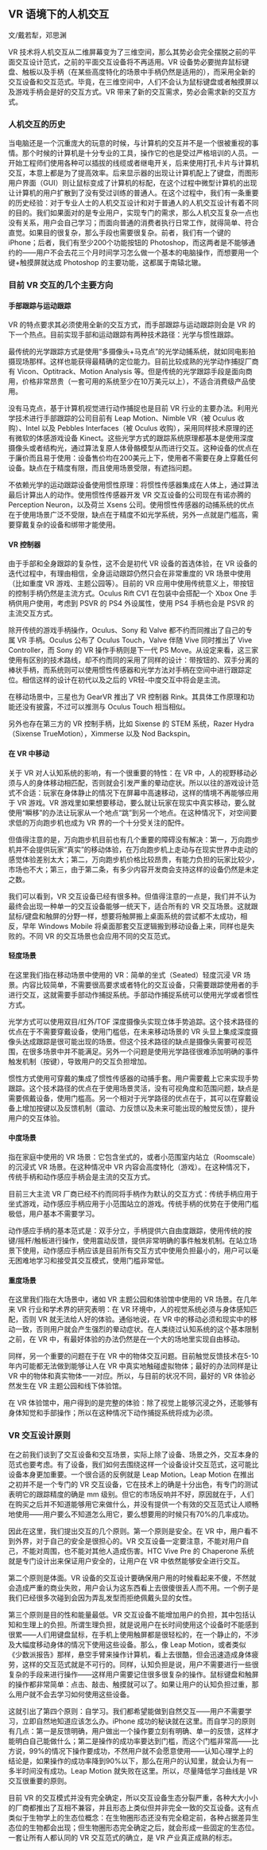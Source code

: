 ## VR 语境下的人机交互



文/戴若犁，邓思渊

VR 技术将人机交互从二维屏幕变为了三维空间，那么其势必会完全摆脱之前的平面交互设计范式，之前的平面交互设备将不再适用。VR 设备势必要抛弃鼠标键盘、触板以及手柄（在某些高度特化的场景中手柄仍然是适用的），而采用全新的交互设备和交互范式。毕竟，在三维空间中，人们不会认为鼠标键盘或者触摸屏以及游戏手柄会是好的交互方式。VR 带来了新的交互需求，势必会需求新的交互方式。

### 人机交互的历史

当电脑还是一个沉重庞大的玩意的时候，与计算机的交互并不是一个很被重视的事情。那个时候的计算机是十分专业的工具，操作它的也是受过严格培训的人员。一开始工程师们使用各种可以插拔的线缆或者继电开关，后来使用打孔卡片与计算机交互，本意上都是为了提高效率。后来显示器的出现让计算机配上了键盘，而图形用户界面（GUI）则让鼠标变成了计算机的标配，在这个过程中微型计算机的出现让计算机的用户扩散到了没有受过训练的普通人。在这个过程中，我们有一条重要的历史经验：对于专业人士的人机交互设计和对于普通人的人机交互设计有着不同的目的。我们如果面对的是专业用户，实现专门的需求，那么人机交互复杂一点也没有关系，用户会自己学习；而面向普通的消费者执行日常工作，就得简单、符合直觉。如果目的很复杂，那么手段也需要很复杂。前者，我们有一个键的 iPhone；后者，我们有至少200个功能按钮的 Photoshop，而这两者是不能够通约的——用户不会去花三个月时间学习怎么做一个基本的电脑操作，而想要用一个键+触摸屏就达成 Photoshop 的主要功能，这都属于南辕北辙。

### 目前 VR 交互的几个主要方向

#### 手部跟踪与运动跟踪
VR 的特点要求其必须使用全新的交互方式，而手部跟踪与运动跟踪则会是 VR 的下一个热点。目前实现手部和运动跟踪有两种技术路径：光学与惯性跟踪。

最传统的光学跟踪方式是使用“多摄像头+马克点”的光学动捕系统，就如同电影拍摄现场那样。这样也能获得最精确的定位能力。目前比较成熟的光学动作捕捉厂商有 Vicon、Optitrack、Motion Analysis 等。但是传统的光学跟踪手段是面向商用，价格非常昂贵（一套可用的系统至少在10万美元以上），不适合消费级产品使用。

没有马克点，基于计算机视觉进行动作捕捉也是目前 VR 行业的主要办法。利用光学技术进行手部跟踪的公司目前有 Leap Motion、Nimble VR（被 Oculus 收购）、Intel 以及 Pebbles Interfaces（被 Oculus 收购），采用同样技术原理的还有微软的体感游戏设备 Kinect。这些光学方式的跟踪系统原理都基本是使用深度摄像头或者结构光，通过算法复原人体骨骼模型从而进行交互。这种设备的优点在于廉价而且易于使用：设备售价均在200美元上下，使用者不需要在身上穿戴任何设备。缺点在于精度有限，而且使用场景受限，有遮挡问题。

不依赖光学的运动跟踪设备使用惯性原理：将惯性传感器集成在人体上，通过算法最后计算出人的动作。使用惯性传感器开发 VR 交互设备的公司现在有诺亦腾的 Perception Neuron，以及荷兰 Xsens 公司。使用惯性传感器的动捕系统的优点在于使用场景广泛不受限，缺点在于精度不如光学系统，另外一点就是门槛高，需要穿戴复杂的设备和绑带才能使用。

#### VR 控制器
由于手部和全身跟踪的复杂性，这不会是初代 VR 设备的首选体验，在 VR 设备的迭代过程中，有理由相信，全身运动跟踪仍然只会在非常重度的 VR 场景中使用（比如重度 VR 游戏、主题公园等）。目前的 VR 应用中使用传统意义上，带按钮的控制手柄仍然是主流方式。Oculus Rift CV1 在包装中会搭配一个 Xbox One 手柄供用户使用，考虑到 PSVR 的 PS4 外设属性，使用 PS4 手柄也会是 PSVR 的主流交互方式。

除开传统的游戏手柄操作，Oculus、Sony 和 Valve 都不约而同推出了自己的专属 VR 手柄。Oculus 公布了 Oculus Touch，Valve 伴随 Vive 同时推出了 Vive Controller，而 Sony 的 VR 操作手柄则是下一代 PS Move。从设定来看，这三家使用有区别的技术路线，却不约而同的采用了同样的设计：带按钮的、双手分离的棒状手柄，而系统则可以使用惯性传感器和光学方法对手柄在空间中进行跟踪定位。相信这样的设计在初代以及之后的 VR轻-中度交互中将会是主流。

在移动场景中，三星也为 GearVR 推出了 VR 控制器 Rink。其具体工作原理和功能还没有披露，不过可以推测与 Oculus Touch 相当相似。

另外也存在第三方的 VR 控制手柄，比如 Sixense 的 STEM 系统，Razer Hydra（Sixense TrueMotion），Ximmerse 以及 Nod Backspin。

#### 在 VR 中移动
关于 VR 对人认知系统的影响，有一个很重要的特性：在 VR 中，人的视野移动必须与人的身体移动相匹配，否则就会引发严重的晕动症状。所以以往的游戏设计范式不合适：玩家在身体静止的情况下在屏幕中高速移动，这样的情境不再能够应用于 VR 游戏。VR 游戏里如果想要移动，要么就让玩家在现实中真实移动，要么就使用“瞬移”的办法让玩家从一个地点“跳”到另一个地点。在这种情况下，对空间要求低的万向跑步机也成为 VR 界的一个十分受关注的配件。

但值得注意的是，万向跑步机目前也有几个重要的障碍没有解决：第一，万向跑步机并不会提供玩家“真实”的移动体验，在万向跑步机上走动与在现实世界中走动的感觉体验差别太大；第二，万向跑步机价格比较昂贵，有能力负担的玩家比较少，市场也不大；第三，由于第二条，有多少内容开发商会支持这样的设备仍然是未定之数。

我们可以看到，VR 交互设备已经有很多种。但值得注意的一点是，我们并不认为最终会出现一种单一的交互设备能够一统天下，适合所有的 VR 交互场景。这就跟鼠标/键盘和触屏的分野一样，想要将触屏搬上桌面系统的尝试都不太成功，相反，早年 Windows Mobile 将桌面那套交互逻辑搬到移动设备上来，同样也是失败的。不同 VR 的交互场景也会应用不同的交互范式。

#### 轻度场景
在这里我们指在移动场景中使用的 VR：简单的坐式（Seated）轻度沉浸 VR 场景。内容比较简单，不需要很高要求或者特化的交互设备，只需要跟踪使用者的手进行交互，这就需要手部动作捕捉系统。手部动作捕捉系统可以使用光学或者惯性方式。

光学方式可以使用双目/红外/TOF 深度摄像头实现立体手势追踪。这个技术路径的优点在于不需要穿戴设备，使用门槛低，在未来移动场景的 VR 头显上集成深度摄像头达成跟踪是很可能出现的场景。但这个技术路径的缺点是摄像头需要可视范围，在很多场景中并不能满足。另外一个问题是使用光学路径很难添加明确的事件触发机制（按键），导致用户的交互负担增加。

惯性方式使用可穿戴的集成了惯性传感器的动捕手套。用户需要戴上它来实现手势跟踪。这个技术路径的优点在于使用场景灵活，没有可视角度和范围问题，缺点是需要佩戴设备，使用门槛高。另一个相对于光学路径的优点在于，其可以在穿戴设备上增加按键以及反馈机制（震动、力反馈以及未来可能出现的触觉反馈），提升用户的交互体验。

#### 中度场景
指在家庭中使用的 VR 场景：它包含坐式的，或者小范围室内站立（Roomscale）的沉浸式 VR 场景。在这种情况中 VR 内容会高度特化（游戏）。在这种情况下，传统手柄和动作感应手柄会是主流的交互方式。

目前三大主流 VR 厂商已经不约而同将手柄作为默认的交互方式：传统手柄应用于坐式游戏，动作感应手柄应用于小范围站立的游戏。传统手柄的优势在于使用门槛极低，用户基本不需要学习。

动作感应手柄的基本范式是：双手分立，手柄提供六自由度跟踪，使用传统的按键/摇杆/触板进行操作，使用震动反馈，提供非常明确的事件触发机制。在站立场景下使用，动作感应手柄应该是目前所有交互方式中使用负担最小的，用户可以毫无困难地学习和接受其交互模式，使用门槛非常低。

#### 重度场景
在这里我们指在大场景中，诸如 VR 主题公园和体验馆中使用的 VR 场景。在几年来 VR 行业和学术界的研究表明：在 VR 环境中，人的视觉系统必须与身体感知匹配，否则 VR 就无法给人好的体验。通俗地说，在 VR 中的移动必须和现实中的移动一致，否则用户就会产生强烈的晕动症状。在人类绕过认知系统的这个基本限制之前，在 VR 中，有最好体验的办法仍然是在一个大的场地里实现自由移动。

同样，另一个重要的问题在于在 VR 中的物体交互问题。目前触觉反馈技术在5-10年内可能都无法做到能够让人在 VR 中真实地触碰虚拟物体；最好的办法同样是让 VR 中的物体和真实物体一一对应。所以，与目前的状况不同，最好的 VR 体验必然发生在 VR 主题公园和线下体验馆。

在 VR 体验馆中，用户得到的是完整的体验：除了视觉上能够沉浸之外，还能够有身体知觉和手部操作；所以在这种情况下动作捕捉系统将成为必须。

### VR 交互设计原则

在之前我们谈到了交互设备和交互场景，实际上除了设备、场景之外，交互本身的范式也要考虑。有了设备，我们如何去围绕这样一个设备设计交互范式，这可能比设备本身更加重要。一个很合适的反例就是 Leap Motion。Leap Motion 在推出之初并不是一个专门的 VR 交互设备，它在技术上的确是十分出色，有专门的测试表明它的跟踪精度的确是 mm 级别。但它的市场反响并不好，原因就在于，人们在购买之后并不知道能够用它来做什么，并没有提供一个有效的交互范式让人顺畅地使用——用户要么不知道怎么用它，要么想要用的时候只有70%的几率成功。

因此在这里，我们提出交互的几个原则。第一个原则是安全。在 VR 中，用户看不到外界，对于自己的安全是很担心的。VR 交互设备一定要注意，不能对用户自己，不能对周围，也不能对其他人造成伤害。HTC Vive Pre 的 Chaperone 系统就是专门设计出来保证用户安全的，让用户在 VR 中依然能够安全进行交互。

第二个原则是体面。VR 设备的交互设计要确保用户用的时候看起来不傻，不然就会造成严重的商业失败，用户会认为这东西看上去很傻很丢人而不用。一个例子是我们已经很多次碰到会因为弄乱发型而拒绝佩戴头显的女性。

第三个原则是目的性和能量最低。VR 交互设备不能增加用户的负担，其中包括认知和生理上的负担。所谓生理负担，就是说用户在长时间使用这个设备时不能感到很累——人们用键盘鼠标，在手机上使用触屏都是很轻松的，在一个静止的，不涉及大幅度移动身体的情况下使用这些设备。那么，像 Leap Motion，或者类似《少数派报告》那样，悬空手臂来操作计算机，看上去很酷，但会迅速造成身体疲劳，这样的交互范式就是不可行的。同样，认知负担是说，用户不需要进行一些很复杂的手段来进行操作——这样用户需要记住很多很复杂的操作。鼠标键盘和触屏的操作都非常简单：点击、敲击、触摸就可以了。如果让用户的认知负担过重，那么用户就不会去学习如何使用这些设备。

这就引出了第四个原则：自学习。我们都希望能做到自然交互——用户不需要学习，立即自然地知道应该怎么办。iPhone 成功的秘诀就在这里。而自学习的原则有几点：第一是反馈明确，用户做出一个操作要立刻有明确、单一的反馈，这样才能明白自己能做什么；第二是操作的成功率要达到门槛，而这个门槛非常高——比方说，99%的情况下操作要成功，不然用户就不会愿意使用——认知心理学上的结论是，如果操作的成功率降到90%以下，那么在用户的认知里，就会认为有一多半时间没有成功。Leap Motion 就失败在这里。所以，尽量降低学习曲线是 VR 交互很重要的原则。

目前 VR 的交互模式并没有完全确定，所以交互设备生态分裂严重，各种大大小小的厂商都推出了互相不兼容，并且形态上类似但并非完全一致的交互设备。这有点类似于生物学上的生态位概念：在生物圈形态还没有完全稳定前，各种占据差异生态位的生物都会出现；但生物圈形态完全确定之后，就会形成一些固定的生态位。一套让所有人都认同的 VR 交互范式的确立，是 VR 产业真正成熟的标志。

<img src="http://ipad-cms.csdn.net/cms/attachment/201603/56d550dfd2579.jpg" alt="" title="" />